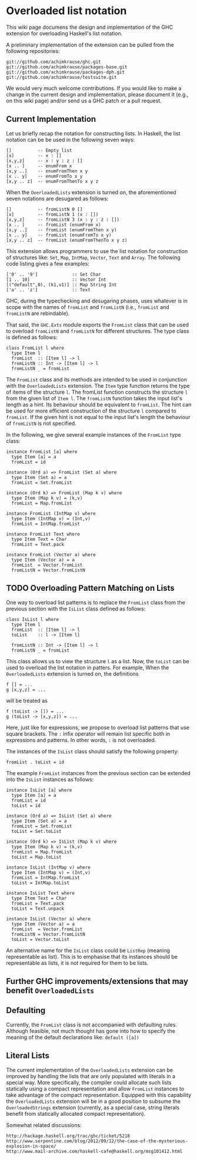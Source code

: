 # Overloaded list notation



This wiki page documens the design and
implementation of the GHC extension for overloading Haskell's list notation.



A preliminary implementation of the extension can be pulled from the following
repositories:


```wiki
git://github.com/achimkrause/ghc.git
git://github.com/achimkrause/packages-base.git
git://github.com/achimkrause/packages-dph.git
git://github.com/achimkrause/testsuite.git
```


We would very much welcome contributions. If you would like to make a change
in the current design and implementation, please document it (e.g., on this
wiki page) and/or send us a GHC patch or a pull request.


## Current Implementation



Let us briefly recap the notation for constructing lists. In Haskell, the list
notation can be be used in the following seven ways:


```wiki
[]          -- Empty list
[x]         -- x : []
[x,y,z]     -- x : y : z : []
[x .. ]     -- enumFrom x
[x,y ..]    -- enumFromThen x y
[x .. y]    -- enumFromTo x y
[x,y .. z]  -- enumFromThenTo x y z
```


When the `OverloadedLists` extension is turned on, the aforementioned seven
notations are desugared as follows:


```wiki
[]          -- fromListN 0 []
[x]         -- fromListN 1 (x : [])
[x,y,z]     -- fromListN 3 (x : y : z : [])
[x .. ]     -- fromList (enumFrom x)
[x,y ..]    -- fromList (enumFromThen x y)
[x .. y]    -- fromList (enumFromTo x y)
[x,y .. z]  -- fromList (enumFromThenTo x y z)
```


This extension allows programmers to use the list notation for construction of
structures like: `Set`, `Map`, `IntMap`, `Vector`, `Text`
and `Array`. The following code listing gives a few examples:


```wiki
['0' .. '9']             :: Set Char
[1 .. 10]                :: Vector Int
[("default",0), (k1,v1)] :: Map String Int
['a' .. 'z']             :: Text
```


GHC, during the typechecking and desugaring phases, uses whatever is in scope
with the names of `fromList` and `fromListN` (i.e., `fromList` and
`fromListN` are rebindable).



That said, the `GHC.Exts` module exports the `FromList` class that can
be used to overload `fromListN` and `fromListN` for different
structures. The type class is defined as follows:


```wiki
class FromList l where
  type Item l
  fromList  :: [Item l] -> l
  fromListN :: Int -> [Item l] -> l
  fromListN _ = fromList
```


The `FromList` class and its methods are intended to be used in
conjunction with the `OverloadedLists` extension. The `Item` type
function returns the type of items of the structure `l`. The fromList
function constructs the structure `l` from the given list of `Item l`.
The `fromListN` function takes the input list's length as a hint. Its
behaviour should be equivalent to `fromList`. The hint can be used for
more efficient construction of the structure `l` compared to
`fromList`. If the given hint is not equal to the input list's length the
behaviour of `fromListN` is not specified.



In the following, we give several example instances of the `FromList` type
class:


```wiki
instance FromList [a] where
  type Item [a] = a
  fromList = id

instance (Ord a) => FromList (Set a) where
  type Item (Set a) = a
  fromList = Set.fromList

instance (Ord k) => FromList (Map k v) where
  type Item (Map k v) = (k,v)
  fromList = Map.fromList

instance FromList (IntMap v) where
  type Item (IntMap v) = (Int,v)
  fromList = IntMap.fromList

instance FromList Text where
  type Item Text = Char
  fromList = Text.pack

instance FromList (Vector a) where
  type Item (Vector a) = a
  fromList  = Vector.fromList
  fromListN = Vector.fromListN
```

## TODO Overloading Pattern Matching on Lists



One way to overload list patterns is to replace the `FromList` class from
the previous section with the `IsList` class defined as follows:


```wiki
class IsList l where
  type Item l
  fromList  :: [Item l] -> l
  toList    :: l -> [Item l]

  fromListN :: Int -> [Item l] -> l
  fromListN _ = fromList
```


This class allows us to view the structure `l` as a list. Now, the
`toList` can be used to overload the list notation in patters.
For example, When the `OverloadedLists` extension is turned on, the
definitions


```wiki
f [] = ...
g [x,y,z] = ...
```


will be treated as


```wiki
f (toList -> []) = ...
g (toList -> [x,y,z]) = ...
```


Here, just like for expressions, we propose to overload list patterns that use
square brackets. The `:` infix operator will remain list specific both in
expressions and patterns. In other words, `:` is not overloaded.



The instances of the `IsList` class should satisfy the following
property:


```wiki
fromList . toList = id
```


The example `FromList` instances from the previous section can be extended
into the `IsList` instances as follows:


```wiki
instance IsList [a] where
  type Item [a] = a
  fromList = id
  toList = id

instance (Ord a) => IsList (Set a) where
  type Item (Set a) = a
  fromList = Set.fromList
  toList = Set.toList

instance (Ord k) => IsList (Map k v) where
  type Item (Map k v) = (k,v)
  fromList = Map.fromList
  toList = Map.toList

instance IsList (IntMap v) where
  type Item (IntMap v) = (Int,v)
  fromList = IntMap.fromList
  toList = IntMap.toList

instance IsList Text where
  type Item Text = Char
  fromList = Text.pack
  toList = Text.unpack

instance IsList (Vector a) where
  type Item (Vector a) = a
  fromList  = Vector.fromList
  fromListN = Vector.fromListN
  toList = Vector.toList
```


An alternative name for the `IsList` class could be `ListRep` (meaning
representable as list). This is to emphasise that its instances should be
representable as lists, it is not required for them to be lists.


## Further GHC improvements/extensions that may benefit `OverloadedLists`


## Defaulting



Currently, the `FromList` class is not accompanied with defaulting rules.
Although feasible, not much thought has gone into how to specify the meaning
of the default declarations like: `default ([a])`


## Literal Lists



The current implementation of the `OverloadedLists` extension can be
improved by handling the lists that are only populated with literals in a
special way. More specifically, the compiler could allocate such lists
statically using a compact representation and allow `FromList` instances
to take advantage of the compact representation. Equipped with this capability
the `OverloadedLists` extension will be in a good position to subsume the
`OverloadedStrings` extension (currently, as a special case, string
literals benefit from statically allocated compact representation).



Somewhat related discussions:


```wiki
http://hackage.haskell.org/trac/ghc/ticket/5218
http://www.serpentine.com/blog/2012/09/12/the-case-of-the-mysterious-explosion-in-space/
http://www.mail-archive.com/haskell-cafe@haskell.org/msg101412.html
```
